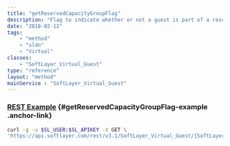 ```yaml
---
title: "getReservedCapacityGroupFlag"
description: "Flag to indicate whether or not a guest is part of a reserved capacity group."
date: "2018-02-12"
tags:
    - "method"
    - "sldn"
    - "Virtual"
classes:
    - "SoftLayer_Virtual_Guest"
type: "reference"
layout: "method"
mainService : "SoftLayer_Virtual_Guest"
---
```


### [REST Example](#getReservedCapacityGroupFlag-example) <a href="/article/rest/"><i class="fas fa-question"></i></a> {#getReservedCapacityGroupFlag-example .anchor-link} 
```bash
curl -g -u $SL_USER:$SL_APIKEY -X GET \
'https://api.softlayer.com/rest/v3.1/SoftLayer_Virtual_Guest/{SoftLayer_Virtual_GuestID}/getReservedCapacityGroupFlag'
```
